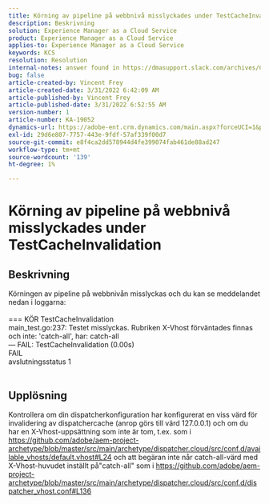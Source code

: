 ```yaml
---
title: Körning av pipeline på webbnivå misslyckades under TestCacheInvalidation
description: Beskrivning
solution: Experience Manager as a Cloud Service
product: Experience Manager as a Cloud Service
applies-to: Experience Manager as a Cloud Service
keywords: KCS
resolution: Resolution
internal-notes: answer found in https://dmasupport.slack.com/archives/C013SBSHPKK/p1645102872540889?thread_ts=1645102277.855389&cid=C013SBSHPKK
bug: false
article-created-by: Vincent Frey
article-created-date: 3/31/2022 6:42:09 AM
article-published-by: Vincent Frey
article-published-date: 3/31/2022 6:52:55 AM
version-number: 1
article-number: KA-19052
dynamics-url: https://adobe-ent.crm.dynamics.com/main.aspx?forceUCI=1&pagetype=entityrecord&etn=knowledgearticle&id=4a8a30af-bdb0-ec11-9840-0022480bde18
exl-id: 29d6e807-7757-443e-9fdf-57af339f00d7
source-git-commit: e8f4ca2dd578944d4fe399074fab461de88ad247
workflow-type: tm+mt
source-wordcount: '139'
ht-degree: 1%

---
```


# Körning av pipeline på webbnivå misslyckades under TestCacheInvalidation

## Beskrivning


Körningen av pipeline på webbnivån misslyckas och du kan se meddelandet nedan i loggarna:
<br><br>=== KÖR TestCacheInvalidation
<br>main_test.go:237: Testet misslyckas. Rubriken X-Vhost förväntades finnas och inte: &#39;catch-all&#39;, har: catch-all
<br>— FAIL: TestCacheInvalidation (0.00s)
<br>FAIL
<br>avslutningsstatus 1<br><br>



## Upplösning


Kontrollera om din dispatcherkonfiguration har konfigurerat en viss värd för invalidering av dispatchercache (anrop görs till värd 127.0.0.1) och om du har en X-Vhost-uppsättning som inte är tom, t.ex. som i https://github.com/adobe/aem-project-archetype/blob/master/src/main/archetype/dispatcher.cloud/src/conf.d/available_vhosts/default.vhost#L24 och att begäran inte når catch-all-värd med X-Vhost-huvudet inställt på&quot;catch-all&quot; som i https://github.com/adobe/aem-project-archetype/blob/master/src/main/archetype/dispatcher.cloud/src/conf.d/dispatcher_vhost.conf#L136
